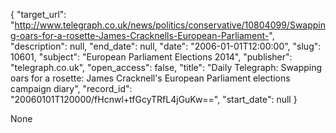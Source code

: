{
  "target_url": "http://www.telegraph.co.uk/news/politics/conservative/10804099/Swapping-oars-for-a-rosette-James-Cracknells-European-Parliament-", 
  "description": null, 
  "end_date": null, 
  "date": "2006-01-01T12:00:00", 
  "slug": 10601, 
  "subject": "European Parliament Elections 2014", 
  "publisher": "telegraph.co.uk", 
  "open_access": false, 
  "title": "Daily Telegraph: Swapping oars for a rosette: James Cracknell's European Parliament elections campaign diary", 
  "record_id": "20060101T120000/fHcnwl+tfGcyTRfL4jGuKw==", 
  "start_date": null
}

None